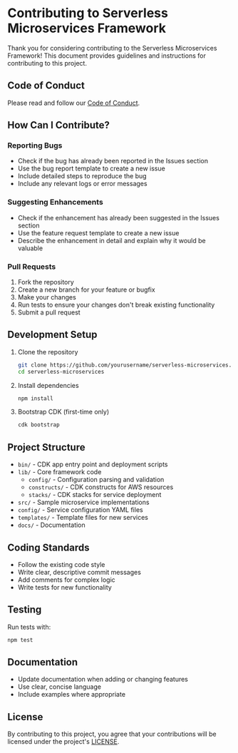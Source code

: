 # Contributing to Serverless Microservices Framework

Thank you for considering contributing to the Serverless Microservices Framework! This document provides guidelines and instructions for contributing to this project.

## Code of Conduct

Please read and follow our [Code of Conduct](CODE_OF_CONDUCT.md).

## How Can I Contribute?

### Reporting Bugs

- Check if the bug has already been reported in the Issues section
- Use the bug report template to create a new issue
- Include detailed steps to reproduce the bug
- Include any relevant logs or error messages

### Suggesting Enhancements

- Check if the enhancement has already been suggested in the Issues section
- Use the feature request template to create a new issue
- Describe the enhancement in detail and explain why it would be valuable

### Pull Requests

1. Fork the repository
2. Create a new branch for your feature or bugfix
3. Make your changes
4. Run tests to ensure your changes don't break existing functionality
5. Submit a pull request

## Development Setup

1. Clone the repository
   ```bash
   git clone https://github.com/yourusername/serverless-microservices.git
   cd serverless-microservices
   ```

2. Install dependencies
   ```bash
   npm install
   ```

3. Bootstrap CDK (first-time only)
   ```bash
   cdk bootstrap
   ```

## Project Structure

- `bin/` - CDK app entry point and deployment scripts
- `lib/` - Core framework code
  - `config/` - Configuration parsing and validation
  - `constructs/` - CDK constructs for AWS resources
  - `stacks/` - CDK stacks for service deployment
- `src/` - Sample microservice implementations
- `config/` - Service configuration YAML files
- `templates/` - Template files for new services
- `docs/` - Documentation

## Coding Standards

- Follow the existing code style
- Write clear, descriptive commit messages
- Add comments for complex logic
- Write tests for new functionality

## Testing

Run tests with:

```bash
npm test
```

## Documentation

- Update documentation when adding or changing features
- Use clear, concise language
- Include examples where appropriate

## License

By contributing to this project, you agree that your contributions will be licensed under the project's [LICENSE](LICENSE).